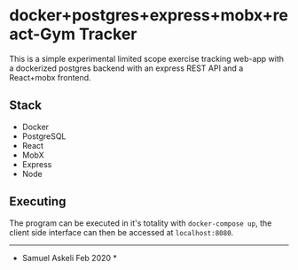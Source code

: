 # docker+postgres+express+mobx+react-Gym Tracker
This is a simple experimental limited scope exercise tracking web-app with a dockerized postgres backend with an express REST API and a React+mobx frontend.

## Stack
- Docker
- PostgreSQL
- React
- MobX
- Express
- Node

## Executing
The program can be executed in it's totality with `docker-compose up`, the client side interface can then be accessed at `localhost:8080`.


***
* Samuel Askeli Feb 2020 *
